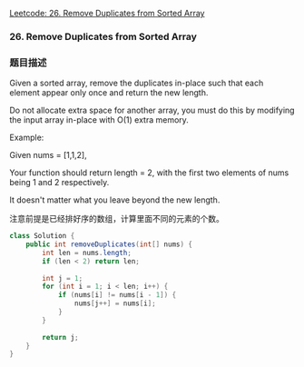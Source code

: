 [Leetcode: 26. Remove Duplicates from Sorted Array](https://leetcode.com/problems/remove-duplicates-from-sorted-array/description/)

### 26. Remove Duplicates from Sorted Array
### 题目描述
Given a sorted array, remove the duplicates in-place such that each element appear only once and return the new length.

Do not allocate extra space for another array, you must do this by modifying the input array in-place with O(1) extra memory.

Example:

Given nums = [1,1,2],

Your function should return length = 2, with the first two elements of nums being 1 and 2 respectively.

It doesn't matter what you leave beyond the new length.

注意前提是已经排好序的数组，计算里面不同的元素的个数。

```java
class Solution {
    public int removeDuplicates(int[] nums) {
        int len = nums.length;
        if (len < 2) return len;
        
        int j = 1;
        for (int i = 1; i < len; i++) {
            if (nums[i] != nums[i - 1]) {
                nums[j++] = nums[i];
            }
        }
        
        return j;
    }
}
```